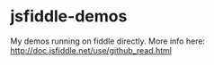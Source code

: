 jsfiddle-demos
==============

My demos running on fiddle directly. More info here: http://doc.jsfiddle.net/use/github_read.html